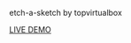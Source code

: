 etch-a-sketch by topvirtualbox

<a href="https://topvirtualbox-github.github.io/etch-a-sketch/">LIVE DEMO</a>